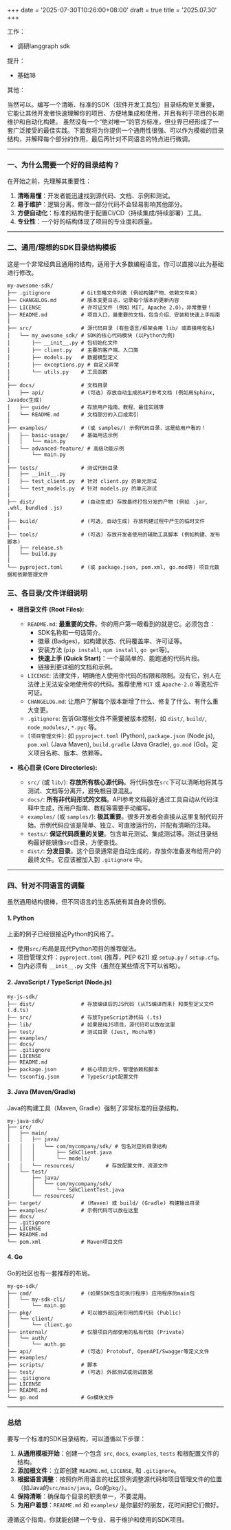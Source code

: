 +++
date = '2025-07-30T10:26:00+08:00'
draft = true
title = '2025.07.30'
+++
<!--more-->

工作：
- 调研langgraph sdk

提升：
- 基础18

其他：

当然可以。编写一个清晰、标准的SDK（软件开发工具包）目录结构至关重要，它能让其他开发者快速理解你的项目、方便地集成和使用，并且有利于项目的长期维护和自动化构建。
虽然没有一个“绝对唯一”的官方标准，但业界已经形成了一套广泛接受的最佳实践。下面我将为你提供一个通用性很强、可以作为模板的目录结构，并解释每个部分的作用，最后再针对不同语言的特点进行微调。

---

### 一、为什么需要一个好的目录结构？

在开始之前，先理解其重要性：
1.  **清晰易懂**：开发者能迅速找到源代码、文档、示例和测试。
2.  **易于维护**：逻辑分离，修改一部分代码不会轻易影响其他部分。
3.  **方便自动化**：标准的结构便于配置CI/CD（持续集成/持续部署）工具。
4.  **专业性**：一个好的结构体现了项目的专业度和质量。

---

### 二、通用/理想的SDK目录结构模板

这是一个非常经典且通用的结构，适用于大多数编程语言。你可以直接以此为基础进行修改。

```
my-awesome-sdk/
├── .gitignore          # Git忽略文件列表 (例如构建产物、依赖文件夹)
├── CHANGELOG.md        # 版本变更日志，记录每个版本的更新内容
├── LICENSE             # 许可证文件 (例如 MIT, Apache 2.0)，非常重要！
├── README.md           # 项目入口，最重要的文档，包含介绍、安装和快速上手指南
|
├── src/                # 源代码目录 (有些语言/框架会用 lib/ 或直接用包名)
│   └── my_awesome_sdk/ # SDK的核心代码模块 (以Python为例)
│       ├── __init__.py # 包初始化文件
│       ├── client.py   # 主要的客户端、入口类
│       ├── models.py   # 数据模型定义
│       ├── exceptions.py # 自定义异常
│       └── utils.py    # 工具函数
|
├── docs/               # 文档目录
│   ├── api/            # (可选) 存放自动生成的API参考文档 (例如用Sphinx, Javadoc生成)
│   ├── guide/          # 存放用户指南、教程、最佳实践等
│   └── README.md       # 文档部分的入口或索引
|
├── examples/           # (或 samples/) 示例代码目录，这是给用户看的！
│   ├── basic-usage/    # 基础用法示例
│   │   └── main.py
│   └── advanced-feature/ # 高级功能示例
│       └── main.py
|
├── tests/              # 测试代码目录
│   ├── __init__.py
│   ├── test_client.py  # 针对 client.py 的单元测试
│   └── test_models.py  # 针对 models.py 的单元测试
|
├── dist/               # (自动生成) 存放最终打包分发的产物 (例如 .jar, .whl, bundled .js)
|
├── build/              # (可选, 自动生成) 存放构建过程中产生的临时文件
|
├── tools/              # (可选) 存放开发者使用的辅助工具脚本 (例如构建、发布脚本)
│   ├── release.sh
│   └── build.py
|
└── pyproject.toml      # (或 package.json, pom.xml, go.mod等) 项目元数据和依赖管理文件
```

### 三、各目录/文件详细说明

*   **根目录文件 (Root Files):**
    *   `README.md`: **最重要的文件**。你的用户第一眼看到的就是它。必须包含：
        *   SDK名称和一句话简介。
        *   徽章 (Badges)，如构建状态、代码覆盖率、许可证等。
        *   安装方法 (`pip install`, `npm install`, `go get`等)。
        *   **快速上手 (Quick Start)**：一个最简单的、能跑通的代码片段。
        *   链接到更详细的文档和示例。
    *   `LICENSE`: 法律文件，明确他人使用你代码的权限和限制。没有它，别人在法律上无法安全地使用你的代码。推荐使用 `MIT` 或 `Apache-2.0` 等宽松许可证。
    *   `CHANGELOG.md`: 让用户了解每个版本新增了什么、修复了什么、有什么重大变更。
    *   `.gitignore`: 告诉Git哪些文件不需要被版本控制，如 `dist/`, `build/`, `node_modules/`, `*.pyc` 等。
    *   `[项目管理文件]`: 如 `pyproject.toml` (Python), `package.json` (Node.js), `pom.xml` (Java Maven), `build.gradle` (Java Gradle), `go.mod` (Go)。定义项目名称、版本、依赖等。

*   **核心目录 (Core Directories):**
    *   `src/` (或 `lib/`): **存放所有核心源代码**。将代码放在`src`下可以清晰地将其与测试、文档等分离开，避免根目录混乱。
    *   `docs/`: **所有非代码形式的文档**。API参考文档最好通过工具自动从代码注释中生成，而用户指南、教程等需要手动编写。
    *   `examples/` (或 `samples/`): **极其重要**。很多开发者会直接从这里复制代码开始。示例代码应该是简单、独立、可直接运行的，并配有清晰的注释。
    *   `tests/`: **保证代码质量的关键**。包含单元测试、集成测试等。测试目录结构最好能镜像`src`目录，方便查找。
    *   `dist/`: **分发目录**。这个目录通常是自动生成的，存放你准备发布给用户的最终文件。它应该被加入到 `.gitignore` 中。

---

### 四、针对不同语言的调整

虽然通用结构很棒，但不同语言的生态系统有其自身的惯例。

#### 1. Python
上面的例子已经很接近Python的风格了。
*   使用`src/`布局是现代Python项目的推荐做法。
*   项目管理文件：`pyproject.toml` (推荐，PEP 621) 或 `setup.py` / `setup.cfg`。
*   包内必须有 `__init__.py` 文件（虽然在某些情况下可以省略）。

#### 2. JavaScript / TypeScript (Node.js)
```
my-js-sdk/
├── dist/               # 存放编译后的JS代码 (从TS编译而来) 和类型定义文件 (.d.ts)
├── src/                # 存放TypeScript源代码 (.ts)
├── lib/                # 如果是纯JS项目，源代码可以放在这里
├── test/               # 测试目录 (Jest, Mocha等)
├── examples/
├── docs/
├── .gitignore
├── LICENSE
├── README.md
├── package.json        # 核心项目文件，管理依赖和脚本
└── tsconfig.json       # TypeScript配置文件
```

#### 3. Java (Maven/Gradle)
Java的构建工具（Maven, Gradle）强制了非常标准的目录结构。
```
my-java-sdk/
├── src/
│   ├── main/
│   │   ├── java/
│   │   │   └── com/mycompany/sdk/ # 包名对应的目录结构
│   │   │       ├── SdkClient.java
│   │   │       └── models/
│   │   └── resources/          # 存放配置文件、资源文件
│   └── test/
│       ├── java/
│       │   └── com/mycompany/sdk/
│       │       └── SdkClientTest.java
│       └── resources/
├── target/             # (Maven) 或 build/ (Gradle) 构建输出目录
├── examples/           # 示例代码可以放在这里
├── docs/
├── .gitignore
├── LICENSE
├── README.md
└── pom.xml             # Maven项目文件
```

#### 4. Go
Go的社区也有一套推荐的布局。
```
my-go-sdk/
├── cmd/                # (如果SDK包含可执行程序) 应用程序的main包
│   └── my-sdk-cli/
│       └── main.go
├── pkg/                # 可以被外部应用引用的库代码 (Public)
│   └── client/
│       └── client.go
├── internal/           # 仅限项目内部使用的私有代码 (Private)
│   └── auth/
│       └── auth.go
├── api/                # (可选) Protobuf, OpenAPI/Swagger等定义文件
├── examples/
├── scripts/            # 脚本
├── test/               # (可选) 外部测试或测试数据
├── .gitignore
├── LICENSE
├── README.md
└── go.mod              # Go模块文件
```

---

### 总结

要写一个标准的SDK目录结构，可以遵循以下步骤：
1.  **从通用模板开始**：创建一个包含 `src`, `docs`, `examples`, `tests` 和根配置文件的结构。
2.  **添加根文件**：立即创建 `README.md`, `LICENSE`, 和 `.gitignore`。
3.  **根据语言调整**：按照你所用语言的社区惯例调整源代码和项目管理文件的位置（如Java的`src/main/java`，Go的`pkg/`）。
4.  **保持清晰**：确保每个目录的职责单一，不要混用。
5.  **为用户着想**：`README.md` 和 `examples/` 是你最好的朋友，花时间把它们做好。

遵循这个指南，你就能创建一个专业、易于维护和使用的SDK项目。